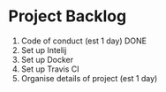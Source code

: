 # Project Backlog

1. Code of conduct (est 1 day) DONE
2. Set up Intelij
3. Set up Docker
4. Set up Travis CI
5. Organise details of project (est 1 day)

